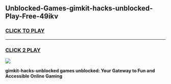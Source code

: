 
## Unblocked-Games-gimkit-hacks-unblocked-Play-Free-49ikv
<h3>
<a href="https://premium76.site?title=gimkit-hacks-unblocked&ref=10A">CLICK TO PLAY</a></h3>
<hr>

<h3>
<a href="https://premium76.site?title=gimkit-hacks-unblocked&ref=10A">CLICK 2 PLAY</a>
  
</h3>

<a href="https://premium76.site?title=gimkit-hacks-unblocked&ref=10A"><img src="https://clearcache.store/games.png"></a>


**gimkit-hacks-unblocked games unblocked: Your Gateway to Fun and Accessible Online Gaming**
